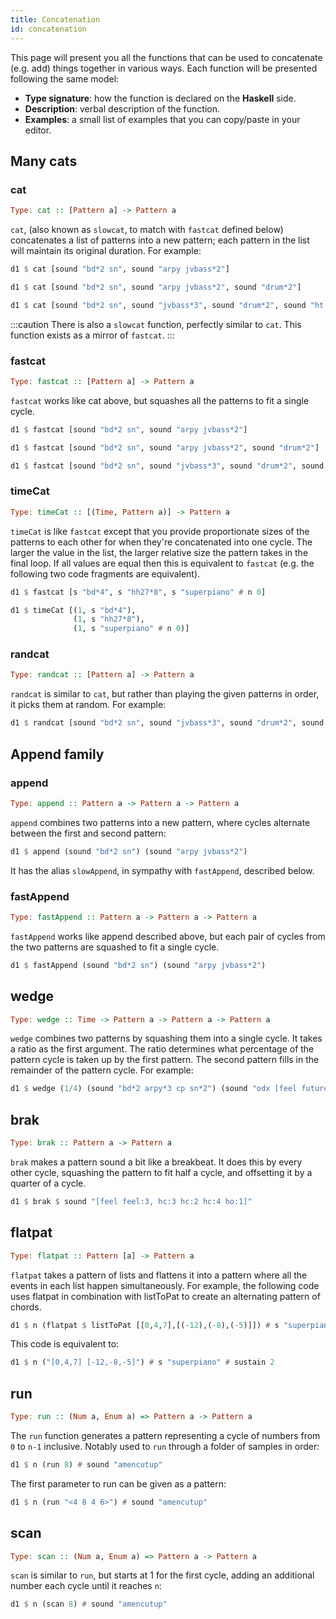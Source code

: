 ```yaml
---
title: Concatenation
id: concatenation
---
```


This page will present you all the functions that can be used to concatenate (e.g. add) things together in various ways. Each function will be presented following the same model:
* **Type signature**: how the function is declared on the **Haskell** side.
* **Description**: verbal description of the function.
* **Examples**: a small list of examples that you can copy/paste in your editor.

## Many cats

### cat
```haskell
Type: cat :: [Pattern a] -> Pattern a 
```

`cat`, (also known as `slowcat`, to match with `fastcat` defined below) concatenates a list of patterns into a new pattern; each pattern in the list will maintain its original duration. For example: 

```haskell
d1 $ cat [sound "bd*2 sn", sound "arpy jvbass*2"]

d1 $ cat [sound "bd*2 sn", sound "arpy jvbass*2", sound "drum*2"]

d1 $ cat [sound "bd*2 sn", sound "jvbass*3", sound "drum*2", sound "ht mt"]
```

:::caution
There is also a `slowcat` function, perfectly similar to `cat`. This function exists as a mirror of `fastcat`.
:::

### fastcat
```haskell
Type: fastcat :: [Pattern a] -> Pattern a 
```

`fastcat` works like cat above, but squashes all the patterns to fit a single cycle. 

```haskell
d1 $ fastcat [sound "bd*2 sn", sound "arpy jvbass*2"]

d1 $ fastcat [sound "bd*2 sn", sound "arpy jvbass*2", sound "drum*2"]

d1 $ fastcat [sound "bd*2 sn", sound "jvbass*3", sound "drum*2", sound "ht mt"]
```

### timeCat
```haskell
Type: timeCat :: [(Time, Pattern a)] -> Pattern a 
```

`timeCat` is like `fastcat` except that you provide proportionate sizes of the patterns to each other for when they're concatenated into one cycle. The larger the value in the list, the larger relative size the pattern takes in the final loop. If all values are equal then this is equivalent to `fastcat` (e.g. the following two code fragments are equivalent).

```haskell
d1 $ fastcat [s "bd*4", s "hh27*8", s "superpiano" # n 0]

d1 $ timeCat [(1, s "bd*4"),
              (1, s "hh27*8"),
              (1, s "superpiano" # n 0)]
```

### randcat
```haskell
Type: randcat :: [Pattern a] -> Pattern a 
```

`randcat` is similar to `cat`, but rather than playing the given patterns in order, it picks them at random. For example: 

```haskell
d1 $ randcat [sound "bd*2 sn", sound "jvbass*3", sound "drum*2", sound "ht mt"]
```

## Append family

### append
```haskell
Type: append :: Pattern a -> Pattern a -> Pattern a
```
`append` combines two patterns into a new pattern, where cycles alternate between the first and second pattern:

```haskell
d1 $ append (sound "bd*2 sn") (sound "arpy jvbass*2")
```

It has the alias `slowAppend`, in sympathy with `fastAppend`, described below.

### fastAppend
```haskell
Type: fastAppend :: Pattern a -> Pattern a -> Pattern a
```

`fastAppend` works like append described above, but each pair of cycles from the two patterns are squashed to fit a single cycle.

```haskell
d1 $ fastAppend (sound "bd*2 sn") (sound "arpy jvbass*2")
```

## wedge
```haskell
Type: wedge :: Time -> Pattern a -> Pattern a -> Pattern a 
```

`wedge` combines two patterns by squashing them into a single cycle. It takes a ratio as the first argument. The ratio determines what percentage of the pattern cycle is taken up by the first pattern. The second pattern fills in the remainder of the pattern cycle. For example:

```haskell
d1 $ wedge (1/4) (sound "bd*2 arpy*3 cp sn*2") (sound "odx [feel future]*2 hh hh")
```

## brak

```haskell
Type: brak :: Pattern a -> Pattern a
```

`brak` makes a pattern sound a bit like a breakbeat. It does this by every other cycle, squashing the pattern to fit half a cycle, and offsetting it by a quarter of a cycle.

```haskell
d1 $ brak $ sound "[feel feel:3, hc:3 hc:2 hc:4 ho:1]"
```

## flatpat

```haskell
Type: flatpat :: Pattern [a] -> Pattern a
```

`flatpat` takes a pattern of lists and flattens it into a pattern where all the events in each list happen simultaneously. For example, the following code uses flatpat in combination with listToPat to create an alternating pattern of chords.

```haskell
d1 $ n (flatpat $ listToPat [[0,4,7],[(-12),(-8),(-5)]]) # s "superpiano" # sustain 2
```
This code is equivalent to:
```haskell
d1 $ n ("[0,4,7] [-12,-8,-5]") # s "superpiano" # sustain 2
```

## run

```haskell
Type: run :: (Num a, Enum a) => Pattern a -> Pattern a
```

The `run` function generates a pattern representing a cycle of numbers from `0` to `n-1` inclusive. Notably used to `run` through a folder of samples in order:
```haskell
d1 $ n (run 8) # sound "amencutup"
```

The first parameter to run can be given as a pattern:
```haskell
d1 $ n (run "<4 8 4 6>") # sound "amencutup"
```

## scan

```haskell
Type: scan :: (Num a, Enum a) => Pattern a -> Pattern a
```

`scan` is similar to `run`, but starts at 1 for the first cycle, adding an additional number each cycle until it reaches `n`:
```haskell
d1 $ n (scan 8) # sound "amencutup"
```
